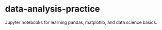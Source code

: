 # data-analysis-practice
Jupyter notebooks for learning pandas, matplotlib, and data science basics.
